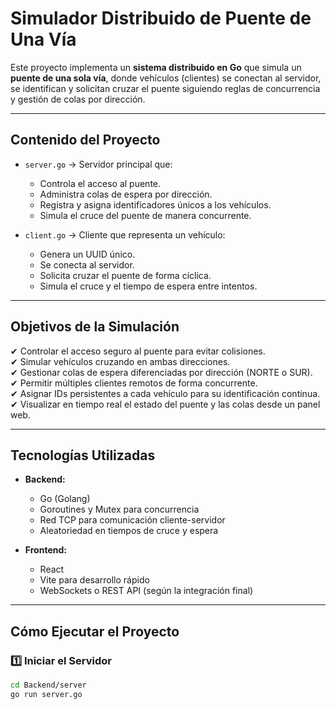 
# Simulador Distribuido de Puente de Una Vía

Este proyecto implementa un **sistema distribuido en Go** que simula un **puente de una sola vía**, donde vehículos (clientes) se conectan al servidor, se identifican y solicitan cruzar el puente siguiendo reglas de concurrencia y gestión de colas por dirección.

---

## Contenido del Proyecto

- `server.go` → Servidor principal que:
  - Controla el acceso al puente.
  - Administra colas de espera por dirección.
  - Registra y asigna identificadores únicos a los vehículos.
  - Simula el cruce del puente de manera concurrente.

- `client.go` → Cliente que representa un vehículo:
  - Genera un UUID único.
  - Se conecta al servidor.
  - Solicita cruzar el puente de forma cíclica.
  - Simula el cruce y el tiempo de espera entre intentos.

---

##  Objetivos de la Simulación

✔ Controlar el acceso seguro al puente para evitar colisiones.  
✔ Simular vehículos cruzando en ambas direcciones.  
✔ Gestionar colas de espera diferenciadas por dirección (NORTE o SUR).  
✔ Permitir múltiples clientes remotos de forma concurrente.  
✔ Asignar IDs persistentes a cada vehículo para su identificación continua.  
✔ Visualizar en tiempo real el estado del puente y las colas desde un panel web. 

---

## Tecnologías Utilizadas

- **Backend:**
  - Go (Golang)
  - Goroutines y Mutex para concurrencia
  - Red TCP para comunicación cliente-servidor
  - Aleatoriedad en tiempos de cruce y espera

- **Frontend:**
  - React
  - Vite para desarrollo rápido
  - WebSockets o REST API (según la integración final)

---

## Cómo Ejecutar el Proyecto

### 1️⃣ Iniciar el Servidor

```bash
cd Backend/server
go run server.go
```